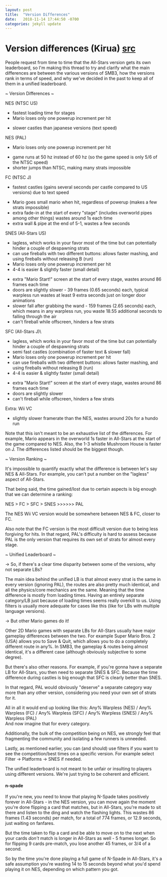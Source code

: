 ```yaml
---
layout: post
title:  "Version Differences"
date:   2018-11-14 17:44:50 -0700
categories: jekyll update
---
```


# Version differences (Kirua) [src](https://www.speedrun.com/smb3/thread/7pslq)

People request from time to time that the All-Stars version gets its own leaderboard, so I'm making this thread to try and clarify what the main differences are between the various versions of SMB3, how the versions rank in terms of speed, and why we've decided in the past to keep all of them in a unified leaderboard.

~ Version Differences ~

NES (NTSC US)
+ fastest loading time for stages
+ Mario loses only one powerup increment per hit
- slower castles than japanese versions (text speed)

NES (PAL)
+ Mario loses only one powerup increment per hit
- game runs at 50 hz instead of 60 hz (so the game speed is only 5/6 of the NTSC speed)
- shorter jumps than NTSC, making many strats impossible

FC (NTSC J)
+ fastest castles (gains several seconds per castle compared to US versions) due to text speed
- Mario goes small mario when hit, regardless of powerup (makes a few strats impossible)
- extra fade-in at the start of every "stage" (includes overworld pipes among other things) wastes around 1s each time
- extra wall & pipe at the end of 5-1, wastes a few seconds

SNES (All-Stars US)
+ lagless, which works in your favor most of the time but can potentially hinder a couple of despawning strats
+ can use fireballs with two different buttons: allows faster mashing, and using fireballs without releasing B (run)
+ Mario loses only one powerup increment per hit
+ 4-4 is easier & slightly faster (small detail)
- extra "Mario Start!" screen at the start of every stage, wastes around 86 frames each time
- doors are slightly slower - 39 frames (0.65 seconds) each, typical warpless run wastes at least 9 extra seconds just on longer door animations
- slower fall after grabbing the wand - 159 frames (2.65 seconds) each, which means in any warpless run, you waste 18.55 additional seconds to falling through the air
- can't fireball while offscreen, hinders a few strats

SFC (All-Stars J)\
+ lagless, which works in your favor most of the time but can potentially hinder a couple of despawning strats
+ semi fast castles (combination of faster text & slower fall)
+ Mario loses only one powerup increment per hit
+ can use fireballs with two different buttons: allows faster mashing, and using fireballs without releasing B (run)
+ 4-4 is easier & slightly faster (small detail)
- extra "Mario Start!" screen at the start of every stage, wastes around 86 frames each time
- doors are slightly slower
- can't fireball while offscreen, hinders a few strats

Extra: Wii VC
- slightly slower framerate than the NES, wastes around 20s for a hundo run

Note that this isn't meant to be an exhaustive list of the differences. For example, Mario appears in the overworld 1s faster in All-Stars at the start of the game compared to NES. Also, the 1-3 whistle Mushroom House is faster on J. The differences listed should be the biggest though.

~ Version Ranking ~

It's impossible to quantify exactly what the difference is between let's say NES & All-Stars. For example, you can't put a number on the "lagless" aspect of All-Stars.

That being said, the time gained/lost due to certain aspects is big enough that we can determine a ranking:

NES > FC > SFC > SNES >>>>>> PAL

The NES Wii VC version would be somewhere between NES & FC, closer to FC.

Also note that the FC version is the most difficult version due to being less forgiving for hits. In that regard, PAL's difficulty is hard to assess because PAL is the only version that requires its own set of strats for almost every stage.

~ Unified Leaderboard ~

-> So, if there's a clear time disparity between some of the versions, why not separate LBs?

The main idea behind the unified LB is that almost every strat is the same in every version (ignoring PAL), the routes are also pretty much identical, and all the physics/core mechanics are the same. Meaning that the time difference is mostly from loading times. Having an entirely separate category/LB just because of loading times seems really overkill to us. Using filters is usually more adequate for cases like this (like for LBs with multiple language versions).

-> But other Mario games do it!

Other 2D Mario games with separate LBs for All-Stars usually have major gameplay differences between the two. For example Super Mario Bros. 2 (USA) allows you to Save & Quit, which allows you to do a completely different route in any%. In SMB3, the gameplay & routes being almost identical, it's a different case (although obviously subjective to some degree).

But there's also other reasons. For example, if you're gonna have a separate LB for All-Stars, you then need to separate SNES & SFC. Because the time difference during castles is big enough that SFC is clearly better than SNES.

In that regard, PAL would obviously "deserve" a separate category way more than any other version, considering you need your own set of strats for it.

All in all it would end up looking like this: Any% Warpless (NES) / Any% Warpless (FC) / Any% Warpless (SFC) / Any% Warpless (SNES) / Any% Warpless (PAL)\
And now imagine that for every category.

Additionally, the bulk of the competition being on NES, we strongly feel that fragmenting the community and isolating a few runners is unneeded.

Lastly, as mentioned earlier, you can (and should) use filters if you want to see the competition/best times on a specific version. For example select Filter -> Platforms -> SNES if needed.

The unified leaderboard is not meant to be unfair or insulting to players using different versions. We're just trying to be coherent and efficient.

#### n-spade

If you're new, you need to know that playing N-Spade takes positively forever in All-Stars - in the NES version, you can move again the moment you're done flipping a card that matches, but in All-Stars, you're made to sit there and listen to the ding and watch the flashing lights. This wastes 86 frames (1.43 seconds) per match, for a total of 774 frames, or 12.9 seconds, just waiting on fanfares.

But the time taken to flip a card and be able to move on to the next when your cards *don't* match is longer in All-Stars as well - 5 frames longer. So for flipping 9 cards pre-match, you lose another 45 frames, or 3/4 of a second.

So by the time you're done playing a full game of N-Spade in All-Stars, it's a safe assumption you're wasting 14 to 15 seconds beyond what you'd spend playing it on NES, depending on which pattern you got.